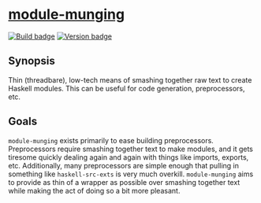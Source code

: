 # [module-munging][]

[![Build badge][]][build]
[![Version badge][]][version]

## Synopsis

Thin (threadbare), low-tech means of smashing together raw text to create
Haskell modules. This can be useful for code generation, preprocessors, etc.

## Goals

`module-munging` exists primarily to ease building preprocessors. Preprocessors
require smashing together text to make modules, and it gets tiresome quickly
dealing again and again with things like imports, exports, etc. Additionally,
many preprocessors are simple enough that pulling in something like
`haskell-src-exts` is very much overkill. `module-munging` aims to provide as
thin of a wrapper as possible over smashing together text while making the act
of doing so a bit more pleasant.

[module-munging]: https://github.com/jship/module-munging
[Build badge]: https://github.com/jship/module-munging/workflows/CI/badge.svg
[build]: https://github.com/jship/module-munging/actions
[Version badge]: https://img.shields.io/hackage/v/module-munging?color=brightgreen&label=version&logo=haskell
[version]: https://hackage.haskell.org/package/module-munging
